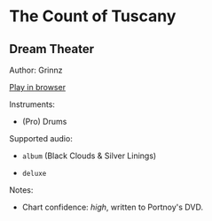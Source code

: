# The Count of Tuscany

## Dream Theater

Author: Grinnz

[Play in browser](http://pages.cs.wisc.edu/~tolly/customs/dream-theater/the-count-of-tuscany)

Instruments:

  * (Pro) Drums

Supported audio:

  * `album` (Black Clouds & Silver Linings)

  * `deluxe`

Notes:

  * Chart confidence: *high*, written to Portnoy's DVD.

